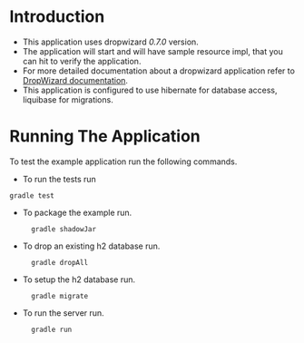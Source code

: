 # Introduction

* This application uses dropwizard *0.7.0* version.  
* The application will start and will have sample resource impl, that you can hit to verify the application.
* For more detailed documentation about a dropwizard application refer to [DropWizard documentation](http://dropwizard.github.io/dropwizard/getting-started.html).
* This application is configured to use hibernate for database access, liquibase for migrations.

# Running The Application

To test the example application run the following commands.

* To run the tests run

`gradle test`

* To package the example run.

        gradle shadowJar

* To drop an existing h2 database run.

        gradle dropAll

* To setup the h2 database run.

        gradle migrate

* To run the server run.

        gradle run
